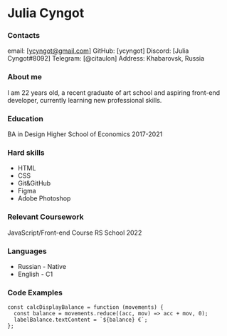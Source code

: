 # **Julia Cyngot**

### **Contacts**

email: [ycyngot@gmail.com]
GitHub: [ycyngot]
Discord: [Julia Cyngot#8092]
Telegram: [@citaulon]
Address: Khabarovsk, Russia

### **About me**

I am 22 years old, a recent graduate of art school and aspiring front-end developer, currently learning new professional skills.

### **Education**

BA in Design
Higher School of Economics
2017-2021

### **Hard skills**

- HTML
- CSS
- Git&GitHub
- Figma
- Adobe Photoshop

### **Relevant Coursework**

JavaScript/Front-end Course
RS School
2022

### **Languages**

- Russian - Native
- English - C1

### **Code Examples**

```
const calcDisplayBalance = function (movements) {
  const balance = movements.reduce((acc, mov) => acc + mov, 0);
  labelBalance.textContent = `${balance} €`;
};

```
